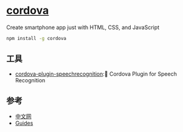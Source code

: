 # [cordova](http://cordova.apache.org/)

Create smartphone app just with HTML, CSS, and JavaScript

```sh
npm install -g cordova
```

## 工具

* [cordova-plugin-speechrecognition](https://github.com/pbakondy/cordova-plugin-speechrecognition):🎤 Cordova Plugin for Speech Recognition

## 参考

* [中文网](http://cordova.axuer.com/)
* [Guides](http://cordova.apache.org/docs/en/5.0.0/)
